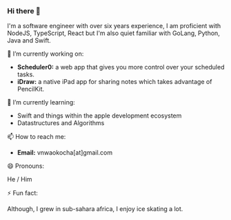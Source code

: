 ### Hi there 👋

I'm a software engineer with over six years experience, I am proficient with NodeJS, TypeScript, React but I'm also quiet familiar with GoLang, Python, Java and Swift.

🔭 I’m currently working on: 
  
- **Scheduler0:** a web app that gives you more control over your scheduled tasks.
- **iDraw:** a native iPad app for sharing notes which takes advantage of PencilKit. 

🌱 I’m currently learning:

- Swift and things within the apple development ecosystem
- Datastructures and Algorithms

📫 How to reach me:

- **Email:** vnwaokocha[at]gmail.com

😄 Pronouns: 

He / Him

⚡ Fun fact:

Although, I grew in sub-sahara africa, I enjoy ice skating a lot.

<!--
**victorlenerd/victorlenerd** is a ✨ _special_ ✨ repository because its `README.md` (this file) appears on your GitHub profile.

Here are some ideas to get you started:

- 🔭 I’m currently working on ...
- 🌱 I’m currently learning ...
- 👯 I’m looking to collaborate on ...
- 🤔 I’m looking for help with ...
- 💬 Ask me about ...
- 📫 How to reach me: ...
- 😄 Pronouns: ...
- ⚡ Fun fact: ...
-->
